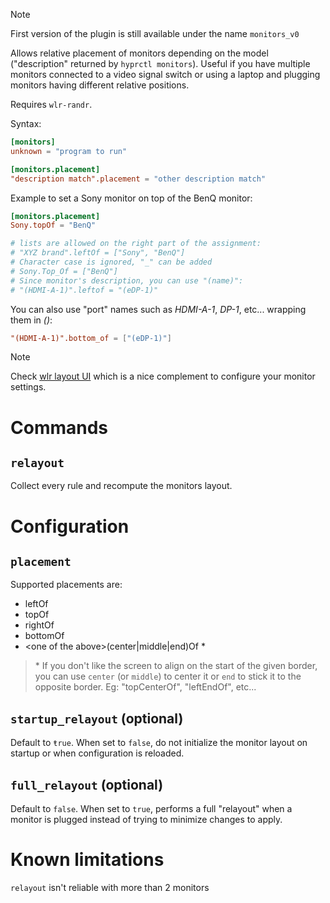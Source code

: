 > [!note]
> First version of the plugin is still available under the name `monitors_v0`

Allows relative placement of monitors depending on the model ("description" returned by `hyprctl monitors`).
Useful if you have multiple monitors connected to a video signal switch or using a laptop and plugging monitors having different relative positions.

Requires `wlr-randr`.

Syntax:

```toml
[monitors]
unknown = "program to run"

[monitors.placement]
"description match".placement = "other description match"
```

Example to set a Sony monitor on top of the BenQ monitor:
```toml
[monitors.placement]
Sony.topOf = "BenQ"

# lists are allowed on the right part of the assignment:
# "XYZ brand".leftOf = ["Sony", "BenQ"]
# Character case is ignored, "_" can be added
# Sony.Top_Of = ["BenQ"]
# Since monitor's description, you can use "(name)":
# "(HDMI-A-1)".leftof = "(eDP-1)"
```

You can also use "port" names such as *HDMI-A-1*, *DP-1*, etc... wrapping them in *()*:
```toml
"(HDMI-A-1)".bottom_of = ["(eDP-1)"]
```

> [!note]
> Check [wlr layout UI](https://github.com/fdev31/wlr-layout-ui) which is a nice complement to configure your monitor settings.

# Commands

## `relayout`

Collect every rule and recompute the monitors layout.

# Configuration

## `placement`

Supported placements are:

- leftOf
- topOf
- rightOf
- bottomOf
- \<one of the above>(center|middle|end)Of *

> \* If you don't like the screen to align on the start of the given border, you can use `center` (or `middle`) to center it or `end` to stick it to the opposite border.
> Eg: "topCenterOf", "leftEndOf", etc...

## `startup_relayout` (optional)

Default to `ŧrue`.
When set to `false`, do not initialize the monitor layout on startup or when configuration is reloaded.

## `full_relayout` (optional)

Default to `false`.
When set to `true`, performs a full "relayout" when a monitor is plugged instead of trying to minimize changes to apply.

# Known limitations

`relayout` isn't reliable with more than 2 monitors
